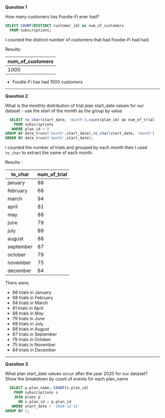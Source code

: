 **Question 1**

How many customers has Foodie-Fi ever had?

```sql
SELECT COUNT(DISTINCT customer_id) as num_of_customers
  FROM subscriptions;
```

I counted the distinct number of customers that had Foodie-Fi had had.

Results:

| num_of_customers |
| ---------------- |
| 1000             |

* Foodie-Fi has had 1000 customers

-------------------------------


**Question 2**

What is the monthly distribution of trial plan start_date values for our dataset - use the start of the month as the group by value

```sql
  SELECT to_char(start_date, 'month'),count(plan_id) as num_of_trial
    FROM subscriptions
   WHERE plan_id = 0
GROUP BY date_trunc('month',start_date),to_char(start_date, 'month')
ORDER BY date_trunc('month',start_date);
```

I counted the number of trials and grouped by each month then I used `to_char` to extract the name of each month.

Results :

| to_char   | num_of_trial |
| --------- | ------------ |
| january   | 88           |
| february  | 68           |
| march     | 94           |
| april     | 81           |
| may       | 88           |
| june      | 79           |
| july      | 89           |
| august    | 88           |
| september | 87           |
| october   | 79           |
| november  | 75           |
| december  | 84           |

There were;
* 88 trials in January
* 68 trials in February
* 94 trials in March
* 81 trials in April
* 88 trials in May
* 79 trials in June
* 89 trials in July 
* 88 trials in August
* 87 trials in September
* 79 trials in October
* 75 trials in November
* 84 trials in December

---------------------------------

**Question 3**

What plan start_date values occur after the year 2020 for our dataset? Show the breakdown by count of events for each plan_name

```sql
  SELECT p.plan_name, COUNT(s.plan_id)
    FROM subscriptions s
    JOIN plans p
      ON s.plan_id = p.plan_id
   WHERE start_date > '2020-12-31'
GROUP BY 1;
```
